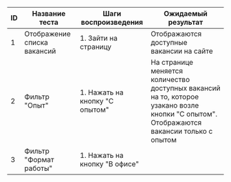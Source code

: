 | ID             | Название теста                                                            | Шаги воспроизведения                                        | Ожидаемый результат                                                |                    
| -------------  | ---------------------------------------------------                       | ---------------------------------------------------         | ---------------------------------------------------                |                    
| 1              | Отображение списка вакансий                                               | 1. Зайти на страницу                                        | Отображаются доступные вакансии на сайте                           |                   
| 2              | Фильтр "Опыт"                                                             | 1. Нажать на кнопку "C опытом"                              | На странице меняется количество доступных вакансий на то, которое                                                                                                                                                                 узакано возле кнопки "С опытом". Отображаются                                                                                                                                                                                     вакансии только с опытом |                                           
| 3              | Фильтр "Формат работы"                                                    | 1. Нажать на кнопку "В офисе"                               | 
